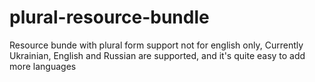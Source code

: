 # plural-resource-bundle
Resource bunde with plural form support not for english only,
Currently Ukrainian, English and Russian are supported, and it's quite easy to add more languages
